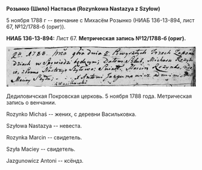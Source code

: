 **Розынко (Шило) Настасья (Rozynkowa Nastazya z Szyłow)**

5 ноября 1788 г -- венчание с Михасём Розынко (НИАБ 136-13-894, лист 67,
№12/1788-б (ориг)).

**НИАБ 136-13-894:** Лист 67. **Метрическая запись №12/1788-б (ориг).**

![](./media/fef99bad50c4f81b10fc701419d281032ba9b720.png)

Дедиловичская Покровская церковь. 5 ноября 1788 года. Метрическая запись
о венчании.

Rozynko Michaś -- жених, с деревни Васильковка.

Szyłowa Nastazya -- невеста.

Rozynka Marcin -- свидетель.

Szyła Maciey -- свидетель.

Jazgunowicz Antoni -- ксёндз.
